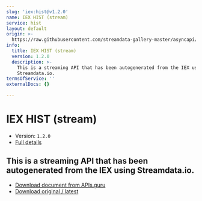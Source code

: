 ```yaml
---
slug: 'iex:hist@v1.2.0'
name: IEX HIST (stream)
service: hist
layout: default
origin: >-
  https://raw.githubusercontent.com/streamdata-gallery-master/asyncapi/master/_listings/iex/iex-hist-stream-async.md
info:
  title: IEX HIST (stream)
  version: 1.2.0
  description: >-
    This is a streaming API that has been autogenerated from the IEX using
    Streamdata.io.
termsOfService: ''
externalDocs: {}

---
```

# IEX HIST (stream)

* Version: `1.2.0`
* [Full details](../html/iex:hist@v1.2.0.html)




## This is a streaming API that has been autogenerated from the IEX using Streamdata.io.



* [Download document from APIs.guru](https://raw.githubusercontent.com/APIs-guru/asyncapi-directory/master/docs/APIs/iex%3Ahist%40v1.2.0.yaml)
* [Download original / latest](https://raw.githubusercontent.com/streamdata-gallery-master/asyncapi/master/_listings/iex/iex-hist-stream-async.md)

<script type="application/ld+json">
{
  "@context": "http://schema.org/",
  "@type": "WebAPI",
  "description": "This is a streaming API that has been autogenerated from the IEX using Streamdata.io.",
  "documentation": "",

  "name": "IEX HIST (stream)"
}
</script>
